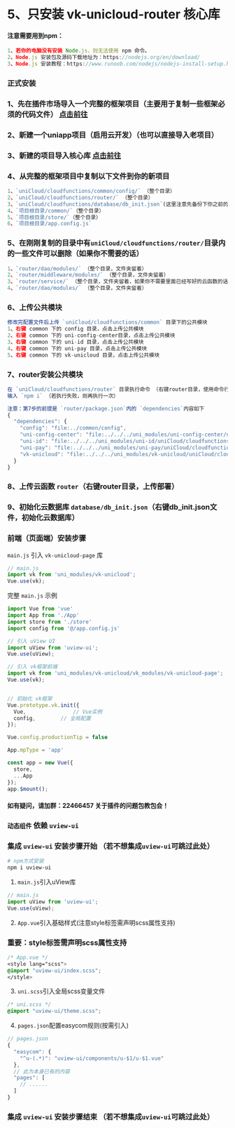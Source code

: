 # 5、只安装 vk-unicloud-router 核心库
 
#### 注意需要用到npm：
```js
1、若你的电脑没有安装 Node.js，则无法使用 npm 命令。
2、Node.js 安装包及源码下载地址为：https://nodejs.org/en/download/
3、Node.js 安装教程：https://www.runoob.com/nodejs/nodejs-install-setup.html
```

### 正式安装

### 1、先在插件市场导入一个完整的框架项目（主要用于复制一些框架必须的代码文件） [点击前往](https://ext.dcloud.net.cn/plugin?id=2204)

### 2、新建一个uniapp项目（启用云开发）（也可以直接导入老项目）

### 3、新建的项目导入核心库 [点击前往](https://ext.dcloud.net.cn/plugin?id=4157)

### 4、从完整的框架项目中复制以下文件到你的新项目
```js
1、`uniCloud/cloudfunctions/common/config/` （整个目录）
2、`uniCloud/cloudfunctions/router/` （整个目录）
3、`uniCloud/cloudfunctions/database/db_init.json`(这里注意先备份下你之前的db_init.json）
4、`项目根目录/common/`（整个目录）
5、`项目根目录/store/`（整个目录）
6、`项目根目录/app.config.js`
```

### 5、在刚刚复制的目录中有`uniCloud/cloudfunctions/router/`目录内的一些文件可以删除（如果你不需要的话）

```js
1、`router/dao/modules/` （整个目录，文件夹留着）
2、`router/middleware/modules/` （整个目录，文件夹留着）
3、`router/service/` （整个目录，文件夹留着，如果你不需要里面已经写好的云函数的话）
4、`router/dao/modules/` （整个目录，文件夹留着）
```

### 6、上传公共模块
```js
修改完配置文件后上传 `uniCloud/cloudfunctions/common` 目录下的公共模块
1、右键 common 下的 config 目录，点击上传公共模块
2、右键 common 下的 uni-config-center目录，点击上传公共模块
3、右键 common 下的 uni-id 目录，点击上传公共模块
4、右键 common 下的 uni-pay 目录，点击上传公共模块
5、右键 common 下的 vk-unicloud 目录，点击上传公共模块
```


### 7、router安装公共模块
```js
在 `uniCloud/cloudfunctions/router` 目录执行命令 （右键router目录，使用命令行窗口打开所在目录）
输入 `npm i` （若执行失败，则再执行一次）
```

```js
注意：第7步的前提是 `router/package.json`内的 `dependencies`内容如下
{
  "dependencies": {
    "config": "file:../common/config",
    "uni-config-center": "file:../../../uni_modules/uni-config-center/uniCloud/cloudfunctions/common/uni-config-center",
    "uni-id": "file:../../../uni_modules/uni-id/uniCloud/cloudfunctions/common/uni-id",
    "uni-pay": "file:../../../uni_modules/uni-pay/uniCloud/cloudfunctions/common/uni-pay",
    "vk-unicloud": "file:../../../uni_modules/vk-unicloud/uniCloud/cloudfunctions/common/vk-unicloud"
  }
}

```

### 8、上传云函数 `router`（右键router目录，上传部署）


### 9、初始化云数据库 `database/db_init.json`（右键db_init.json文件，初始化云数据库）


### 前端（页面端）安装步骤

`main.js` 引入 `vk-unicloud-page` 库

```js
// main.js
import vk from 'uni_modules/vk-unicloud';
Vue.use(vk);
```

完整 `main.js` 示例

```js
import Vue from 'vue'
import App from './App'
import store from './store'
import config from '@/app.config.js'

// 引入 uView UI
import uView from 'uview-ui';
Vue.use(uView);

// 引入 vk框架前端
import vk from 'uni_modules/vk-unicloud/vk_modules/vk-unicloud-page';
Vue.use(vk);


// 初始化 vk框架
Vue.prototype.vk.init({
  Vue,               // Vue实例
  config,	     // 全局配置
});

Vue.config.productionTip = false

App.mpType = 'app'

const app = new Vue({
  store,
  ...App
});
app.$mount();

```

#### 如有疑问，请加群：22466457 关于插件的问题包教包会！

### `动态组件` 依赖 `uview-ui` 
### 集成 `uview-ui` 安装步骤开始 （若不想集成`uview-ui`可跳过此处）

```bash
# npm方式安装
npm i uview-ui
```


1. `main.js`引入uView库
```js
// main.js
import uView from 'uview-ui';
Vue.use(uView);
```

2. `App.vue`引入基础样式(注意style标签需声明scss属性支持)
### 重要：style标签需声明scss属性支持
```css
/* App.vue */
<style lang="scss">
@import "uview-ui/index.scss";
</style>
```

3. `uni.scss`引入全局scss变量文件
```css
/* uni.scss */
@import "uview-ui/theme.scss";
```

4. `pages.json`配置easycom规则(按需引入)

```js
// pages.json
{
  "easycom": {
    "^u-(.*)": "uview-ui/components/u-$1/u-$1.vue"
  },
  // 此为本身已有的内容
  "pages": [
    // ......
  ]
}
```

### 集成 `uview-ui` 安装步骤结束 （若不想集成`uview-ui`可跳过此处）
